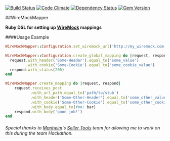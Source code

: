 [![Build Status](https://travis-ci.org/ike18t/wiremock_mapper.png?branch=master)](https://travis-ci.org/ike18t/wiremock_mapper)
[![Code Climate](https://codeclimate.com/github/ike18t/wiremock_mapper/badges/gpa.svg)](https://codeclimate.com/github/ike18t/wiremock_mapper)
[![Dependency Status](https://gemnasium.com/badges/github.com/ike18t/wiremock_mapper.svg)](https://gemnasium.com/github.com/ike18t/wiremock_mapper)
[![Gem Version](https://badge.fury.io/rb/wiremock_mapper.svg)](https://badge.fury.io/rb/wiremock_mapper)

##WireMockMapper

**Ruby DSL for setting up [WireMock](http://wiremock.org/) mappings**

####Usage Example
```ruby
WireMockMapper::Configuration.set_wiremock_url('http://my_wiremock.com')

WireMockMapper::Configuration.create_global_mapping do |request, respond|
  request.with_header('Some-Header').equal_to('some_value')
         .with_cookie('Some-Cookie').equal_to('some_cookie_value')
  respond.with_status(200)
end

WireMockMapper.create_mapping do |request, respond|
	request.receives_post
           .with_url_path.equal_to('path/to/stub')
           .with_header('Some-Other-Header').equal_to('some_other_value')
           .with_cookie('Some-Other-Cookie').equal_to('some_other_cookie_value')
           .with_body.equal_to(foo: bar)
	respond.with_body('good job!')
end
```

###### Special thanks to [Manheim](https://www.manheim.com)'s [Seller Tools](https://sites.google.com/site/sellertoolsteam/home) team for allowing me to work on this during the team Hackathon.
